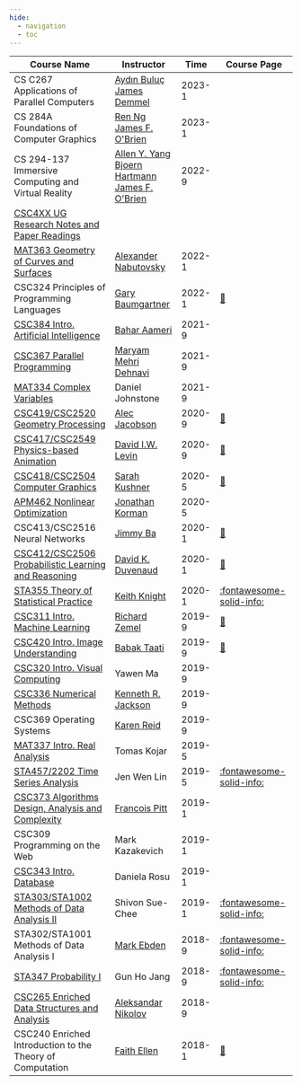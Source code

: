```yaml
---
hide:
  - navigation
  - toc
---
```


| Course Name                                                                          | Instructor                                                                                                                                                                                 | Time   | Course Page                                                                                                |
| ------------------------------------------------------------------------------------ | ------------------------------------------------------------------------------------------------------------------------------------------------------------------------------------------ | ------ | ---------------------------------------------------------------------------------------------------------- |
| CS C267 Applications of Parallel Computers                                           | [Aydın Buluç](https://people.eecs.berkeley.edu/~aydin/)<br> [James Demmel](https://people.eecs.berkeley.edu/~demmel/)                                                                      | 2023-1 |
| CS 284A Foundations of Computer Graphics                                             | [Ren Ng](https://www2.eecs.berkeley.edu/Faculty/Homepages/yirenng.html)<br> [James F. O'Brien](http://obrien.berkeley.edu/)                                                                | 2023-1 |
| CS 294-137 Immersive Computing and Virtual Reality                                   | [Allen Y. Yang](https://vivecenter.berkeley.edu/people/allen-y-yang/)<br> [Bjoern Hartmann](https://people.eecs.berkeley.edu/~bjoern/)<br> [James F. O'Brien](http://obrien.berkeley.edu/) | 2022-9 |                                                                                                            |
| [CSC4XX UG Research Notes and Paper Readings](./research/nerf.md)                    |                                                                                                                                                                                            |        |                                                                                                            |
| [MAT363 Geometry of Curves and Surfaces](./mat363/intro_curves.md)                | [Alexander Nabutovsky](http://www.math.toronto.edu/nabutovsky/)                                                                                                                            | 2022-1 |                                                                                                            |
| CSC324 Principles of Programming Languages                                           | [Gary Baumgartner](http://www.cs.toronto.edu/~gfb/)                                                                                                                                        | 2022-1 | [:link:](https://www.cs.toronto.edu/~david/course-notes/csc324.pdf)                                        |
| [CSC384 Intro. Artificial Intelligence](./csc384/search.md)                       | [Bahar Aameri](http://www.cs.toronto.edu/~bahar/)                                                                                                                                          | 2021-9 |                                                                                                            |
| [CSC367 Parallel Programming](./csc367/hie.md)                                    | [Maryam Mehri Dehnavi](https://www.cs.toronto.edu/~mmehride/)                                                                                                                              | 2021-9 |                                                                                                            |
| [MAT334 Complex Variables](./mat334/intro.md)                                     | Daniel Johnstone                                                                                                                                                                           | 2021-9 |                                                                                                            |
| [CSC419/CSC2520 Geometry Processing](./csc419/introduction.md)                    | [Alec Jacobson](https://www.cs.toronto.edu/~jacobson/)                                                                                                                                     | 2020-9 | [:link:](https://github.com/alecjacobson/geometry-processing-csc2520)                                      |
| [CSC417/CSC2549 Physics-based Animation](./csc417/introduction.md)                | [David I.W. Levin](http://142.93.146.228/researchdb/)                                                                                                                                      | 2020-9 | [:link:](https://github.com/dilevin/CSC417-physics-based-animation)                                        |
| [CSC418/CSC2504 Computer Graphics](./csc418/raster_image.ipynb)                      | [Sarah Kushner](http://www.sarahkushner.com/)                                                                                                                                              | 2020-5 | [:link:](https://github.com/alecjacobson/computer-graphics-csc317)                                         |
| [APM462 Nonlinear Optimization](./apm462/calculus_review.md)                      | [Jonathan Korman](https://www.math.toronto.edu/jkorman/)                                                                                                                                   | 2020-5 |                                                                                                            |
| CSC413/CSC2516 Neural Networks                                                       | [Jimmy Ba](https://jimmylba.github.io/)                                                                                                                                                    | 2020-1 | [:link:](https://csc413-2020.github.io/)                                                                   |
| [CSC412/CSC2506 Probabilistic Learning and Reasoning](./csc412/models.md)         | [David K. Duvenaud](http://www.cs.toronto.edu/~duvenaud/)                                                                                                                                  | 2020-1 | [:link:](https://probmlcourse.github.io/csc412/)                                                           |
| [STA355 Theory of Statistical Practice](./sta355/statistical_models.md)           | [Keith Knight](https://www.utstat.utoronto.ca/keith/home.html)                                                                                                                             | 2020-1 | [:fontawesome-solid-info:](https://www.statistics.utoronto.ca/file/sta355h1spdf)                           |
| [CSC311 Intro. Machine Learning](./csc311/knn.md)                                 | [Richard Zemel](http://www.cs.columbia.edu/~zemel/)                                                                                                                                        | 2019-9 | [:link:](https://erdogdu.github.io/csc311_f19/)                                                            |
| [CSC420 Intro. Image Understanding](./csc420/linear_filters.ipynb)                   | [Babak Taati](http://www.cs.toronto.edu/~taati/)                                                                                                                                           | 2019-9 | [:link:](https://www.cs.utoronto.ca/~fidler/teaching/2019/CSC420.html)                                     |
| [CSC320 Intro. Visual Computing](./csc320/camera.md)                              | Yawen Ma                                                                                                                                                                                   | 2019-9 |                                                                                                            |
| [CSC336 Numerical Methods](./csc336/approx_error.md)                              | [Kenneth R. Jackson](https://www.cs.toronto.edu/~krj/)                                                                                                                                     | 2019-9 |                                                                                                            |
| CSC369 Operating Systems                                                             | [Karen Reid](https://www.cs.toronto.edu/~reid/)                                                                                                                                            | 2019-9 |                                                                                                            |
| [MAT337 Intro. Real Analysis](./mat337/real_number_construction.md)               | Tomas Kojar                                                                                                                                                                                | 2019-5 |                                                                                                            |
| [STA457/2202 Time Series Analysis](./sta457/Introduction.md)                      | Jen Wen Lin                                                                                                                                                                                | 2019-5 | [:fontawesome-solid-info:](https://www.statistics.utoronto.ca/file/sta457h1-f-summer-2019pdf)              |
| [CSC373 Algorithms Design, Analysis and Complexity](./csc373/greedy_algorithm.md) | [Francois Pitt](https://www.cs.toronto.edu/~fpitt/)                                                                                                                                        | 2019-1 |                                                                                                            |
| CSC309 Programming on the Web                                                        | Mark Kazakevich                                                                                                                                                                            | 2019-1 |                                                                                                            |
| [CSC343 Intro. Database](./csc343/ra.md)                                          | Daniela Rosu                                                                                                                                                                               | 2019-1 |                                                                                                            |
| [STA303/STA1002 Methods of Data Analysis II](./sta303/Summary.md)                 | Shivon Sue-Chee                                                                                                                                                                            | 2019-1 | [:fontawesome-solid-info:](https://www.statistics.utoronto.ca/file/course-outline-sta303h1s-winter2019pdf) |
| STA302/STA1001 Methods of Data Analysis I                                            | [Mark Ebden](https://www.mebden.com/)                                                                                                                                                      | 2018-9 | [:fontawesome-solid-info:](https://www.statistics.utoronto.ca/file/course-outline-sta302h1f-fall2018pdf)   |
| [STA347 Probability I](./sta347/probability.md)                                   | Gun Ho Jang                                                                                                                                                                                | 2018-9 | [:fontawesome-solid-info:](https://www.statistics.utoronto.ca/file/sta347-syllabus-fall-2018pdf)           |
| [CSC265 Enriched Data Structures and Analysis](./csc265/pq.md)                    | [Aleksandar Nikolov](https://www.cs.toronto.edu/~anikolov/)                                                                                                                                | 2018-9 |
| CSC240 Enriched Introduction to the Theory of Computation                            | [Faith Ellen](https://www.cs.toronto.edu/~faith/)                                                                                                                                          | 2018-1 | [:link:](http://www.cs.toronto.edu/~vassos/b36-notes/notes.pdf)                                            |



